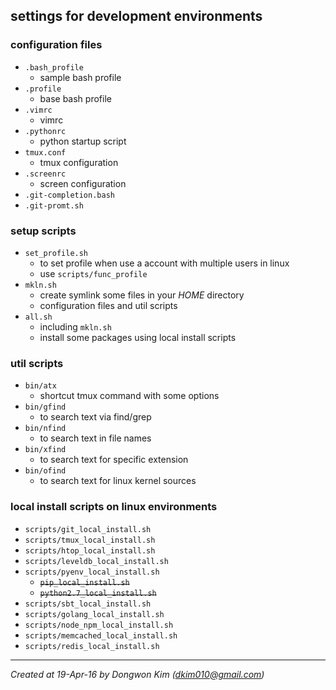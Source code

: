 ## settings for development environments
### configuration files
* `.bash_profile`
  * sample bash profile
* `.profile`
  * base bash profile
* `.vimrc`
  * vimrc
* `.pythonrc`
  * python startup script
* `tmux.conf`
  * tmux configuration
* `.screenrc`
  * screen configuration
* `.git-completion.bash`
* `.git-promt.sh`

### setup scripts
* `set_profile.sh`
  * to set profile when use a account with multiple users in linux
  * use `scripts/func_profile`
* `mkln.sh`
  * create symlink some files in your *HOME* directory
  * configuration files and util scripts
* `all.sh`
  * including `mkln.sh`
  * install some packages using local install scripts

### util scripts
* `bin/atx`
  * shortcut tmux command with some options
* `bin/gfind`
  * to search text via find/grep
* `bin/nfind`
  * to search text in file names
* `bin/xfind`
  * to search text for specific extension
* `bin/ofind`
  * to search text for linux kernel sources

### local install scripts on linux environments
  * `scripts/git_local_install.sh`
  * `scripts/tmux_local_install.sh`
  * `scripts/htop_local_install.sh`
  * `scripts/leveldb_local_install.sh`
  * `scripts/pyenv_local_install.sh`
    * ~~`pip_local_install.sh`~~
    * ~~`python2.7_local_install.sh`~~
  * `scripts/sbt_local_install.sh`
  * `scripts/golang_local_install.sh`
  * `scripts/node_npm_local_install.sh`
  * `scripts/memcached_local_install.sh`
  * `scripts/redis_local_install.sh`

---
_Created at 19-Apr-16 by Dongwon Kim (dkim010@gmail.com)_
